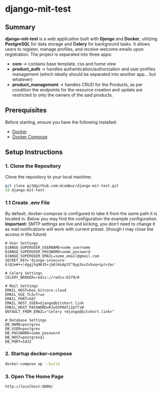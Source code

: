 # django-mit-test

## Summary

**django-mit-test** is a web application built with **Django** and **Docker**, utilizing **PostgreSQL**
for data storage and **Celery** for background tasks.
It allows users to register, manage profiles, and receive welcome emails upon registration.
The project is separated into three apps:
- **core** →  contains base template, css and home view
- **product_auth** → handles authentication/authorization and user profiles management
(which ideally should be separated into another app... but whatever)
- **product_management** → handles CRUD for the Products, 
as per condition the endpoints for the resource creation and 
update are restricted to only the owners of the said products.

## Prerequisites

Before starting, ensure you have the following installed:

- [Docker](https://www.docker.com/get-started)
- [Docker Compose](https://docs.docker.com/compose/install/)

## Setup Instructions

### 1. Clone the Repository

Clone the repository to your local machine:

```bash
git clone git@github.com:dcambur/django-mit-test.git
cd django-mit-test
```

### 1.1 Create .env File

By default, docker-compose is configured to take it from the same path it is located in.
Below you may find the configuration the example configuration.
**Important:** SMTP settings are live and kicking, 
you don't need to change it as mail notifications will work with current preset.
(though I may close the access in the future)

```dotenv
# User Settings
DJANGO_SUPERUSER_USERNAME=some_username
DJANGO_SUPERUSER_PASSWORD=some_password
DJANGO_SUPERUSER_EMAIL=some_email@gmail.com
SECRET_KEY='django-insecure-6)@2e#++)4ggj%q9635+j&0)k&4p33^8yp3xx2u%vq+ip)+2ec'

# Celery Settings
CELERY_BROKER=redis://redis:6379/0

# Mail Settings
EMAIL_HOST=box.bitcore.cloud
EMAIL_USE_TLS=True
EMAIL_PORT=587
EMAIL_HOST_USER=django@bitshort.link
EMAIL_HOST_PASSWORD=RJw55P0d7iZpf7iW
DEFAULT_FROM_EMAIL="Celery <django@bitshort.link>"

# Database Settings
DB_NAME=postgres
DB_USER=postgres
DB_PASSWORD=some_password
DB_HOST=postgresql
DB_PORT=5432

```

### 2. Startup docker-compose 

```bash
docker-compose up --build
```

### 3. Open The Home Page

```djangourlpath
http://localhost:8000/
```